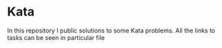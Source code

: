 # Kata

In this repository I public solutions to some Kata problems.
All the links to tasks can be seen in particular file
